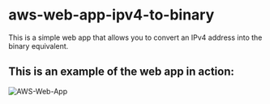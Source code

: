 # aws-web-app-ipv4-to-binary
This is a simple web app that allows you to convert an IPv4 address into the binary equivalent. 

## This is an example of the web app in action: 
![AWS-Web-App](https://github.com/mblackonline/aws-web-app-ipv4-to-binary.git/AWS-Web-App.gif)